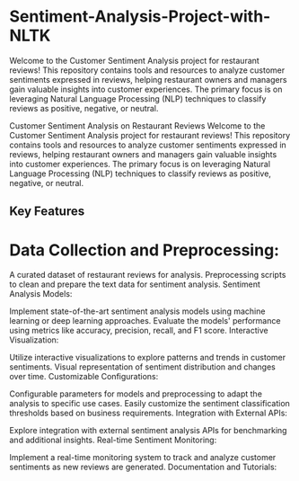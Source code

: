 # Sentiment-Analysis-Project-with-NLTK


Welcome to the Customer Sentiment Analysis project for restaurant reviews! This repository contains tools and resources to analyze customer sentiments expressed in reviews, helping restaurant owners and managers gain valuable insights into customer experiences. The primary focus is on leveraging Natural Language Processing (NLP) techniques to classify reviews as positive, negative, or neutral.


Customer Sentiment Analysis on Restaurant Reviews
Welcome to the Customer Sentiment Analysis project for restaurant reviews! This repository contains tools and resources to analyze customer sentiments expressed in reviews, helping restaurant owners and managers gain valuable insights into customer experiences. The primary focus is on leveraging Natural Language Processing (NLP) techniques to classify reviews as positive, negative, or neutral.

## Key Features

# Data Collection and Preprocessing:

A curated dataset of restaurant reviews for analysis.
Preprocessing scripts to clean and prepare the text data for sentiment analysis.
Sentiment Analysis Models:

Implement state-of-the-art sentiment analysis models using machine learning or deep learning approaches.
Evaluate the models' performance using metrics like accuracy, precision, recall, and F1 score.
Interactive Visualization:

Utilize interactive visualizations to explore patterns and trends in customer sentiments.
Visual representation of sentiment distribution and changes over time.
Customizable Configurations:

Configurable parameters for models and preprocessing to adapt the analysis to specific use cases.
Easily customize the sentiment classification thresholds based on business requirements.
Integration with External APIs:

Explore integration with external sentiment analysis APIs for benchmarking and additional insights.
Real-time Sentiment Monitoring:

Implement a real-time monitoring system to track and analyze customer sentiments as new reviews are generated.
Documentation and Tutorials:

